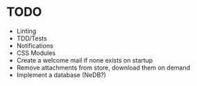 # TODO

* Linting
* TDD/Tests
* Notifications
* CSS Modules
* Create a welcome mail if none exists on startup
* Remove attachments from store, download them on demand
* Implement a database (NeDB?)